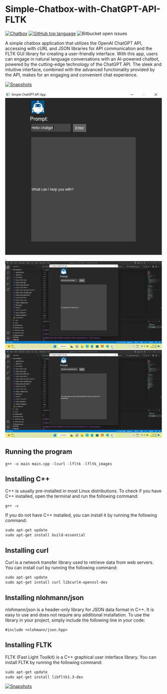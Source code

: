 # Simple-Chatbox-with-ChatGPT-API-FLTK
[![Chatbox](https://img.shields.io/badge/chatbox-application-orange)](https://github.com/vonnogadas/ChatGPT-FLTK-Simple-Chatbox) [![GitHub top language](https://img.shields.io/github/languages/top/vonnogadas/Simple-Chatbox-with-ChatGPT-API-FLTK-?color=blue)](https://gcc.gnu.org/) ![Bitbucket open issues](https://img.shields.io/bitbucket/issues/vonnogadas/Simple-Chatbox-with-ChatGPT-API-FLTK-)

A simple chatbox application that utilizes the OpenAI ChatGPT API, accessing with cURL and JSON libraries for API communication and the FLTK GUI library for creating a user-friendly interface. With this app, users can engage in natural language conversations with an AI-powered chatbot, powered by the cutting-edge technology of the ChatGPT API. The sleek and intuitive interface, combined with the advanced functionality provided by the API, makes for an engaging and convenient chat experience.



[![Snapshots](https://img.shields.io/badge/snapshots-6-brightgreen)](https://github.com/vonnogadas/ChatGPT-FLTK-Simple-Chatbox/tree/main/preview)

![ Preview ](https://github.com/vonnogadas/ChatGPT-FLTK-Simple-Chatbox/blob/5b244ac788f0fc0061328fb3a7b2f3221d5f2548/preview/npreview1.png) .
![ Preview ](https://github.com/vonnogadas/ChatGPT-FLTK-Simple-Chatbox/blob/1a5d5eca6394d256fcbcebd594b842fe27fdc6be/preview/npreview2.png)
![ Preview ](https://github.com/vonnogadas/ChatGPT-FLTK-Simple-Chatbox/blob/1a5d5eca6394d256fcbcebd594b842fe27fdc6be/preview/npreview3.png)

## Running the program
```
g++ -o main main.cpp -lcurl -lfltk -lfltk_images
```

## Installing C++
C++ is usually pre-installed in most Linux distributions. To check if you have C++ installed, open the terminal and run the following command:

```
g++ -v
```
If you do not have C++ installed, you can install it by running the following command:
```
sudo apt-get update
sudo apt-get install build-essential
```

## Installing curl
Curl is a network transfer library used to retrieve data from web servers. You can install curl by running the following command:
```
sudo apt-get update
sudo apt-get install curl libcurl4-openssl-dev
```

## Installing nlohmann/json
nlohmann/json is a header-only library for JSON data format in C++. It is easy to use and does not require any additional installation. To use the library in your project, simply include the following line in your code:
```
#include <nlohmann/json.hpp>
```

## Installing FLTK
FLTK (Fast Light Toolkit) is a C++ graphical user interface library. You can install FLTK by running the following command:
```
sudo apt-get update
sudo apt-get install libfltk1.3-dev
```

[![Snapshots](https://img.shields.io/badge/snapshots-6-brightgreen)](https://github.com/user/repository/fork)
